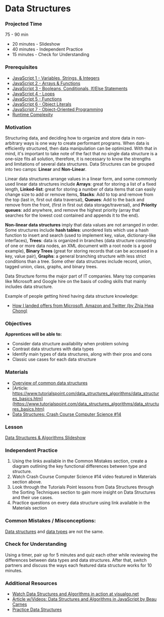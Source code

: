 # Data Structures

### Projected Time

75 - 90 min

- 20 minutes - Slideshow
- 40 minutes - Independent Practice
- 15 minutes - Check for Understanding

### Prerequisites

- [JavaScript 1 - Variables, Strings, & Integers](/javascript/javascript-1.md)
- [JavaScript 2 - Arrays & Functions](/javascript/javascript-2.md)
- [JavaScript 3 - Booleans, Conditionals, If/Else Statements](/javascript/javascript-3.md)
- [JavaScript 4 - Loops](/javascript/javascript-4.md)
- [JavaScript 5 - Functions](/javascript/javascript-5.md)
- [JavaScript 6 - Object Literals](/javascript/javascript-6-object-literals.md)
- [JavaScript 7 - Object-Oriented Programming](/javascript/javascript-7-oop.md)
- [Runtime Complexity](/runtime-complexity/runtime-complexity.md)


### Motivation

Structuring data, and deciding how to organize and store data in non-arbitrary ways is one way to create performant programs. When data is efficiently structured, then data manipulation can be optimized. With that in mind, it's important to take note of the fact that no single data structure is a one-size fits all solution, therefore, it is necessary to know the strengths and limitations of several data structures. Data Structures can be grouped into two camps: **Linear** and **Non-Linear**. 

Linear data structures arrange values in a linear form, and some commonly used linear data structures include
**Arrays**: great for storing a list of a fixed length,
**Linked-list**: great for storing a number of data items that can easily change size to add or remove items, 
**Stacks**: Add to top and remove from the top (last in, first out data traversal),
**Queues**: Add to the back and remove from the front, (first in first out data storage/traversal), and 
**Priority queues**: add anywhere, and remove the highest priority (array that searches for the lowest cost contained and appends it to the end).

**Non-linear data structures** imply that data values are not arranged in order. Some structures include 
**hash tables**: unordered lists which use a hash function to insert and search (used to implement key, value, dictionary-like interfaces), 
**Trees**: data is organized in branches (data structure consisting of one or more data nodes, an XML document with a root node is a good example),
**Binary Trees** (great for storing records that can be accessed in a key, value pair),
**Graphs**: a general branching structure with less strict conditions than a tree.
Some other data structures include record, union, tagged union, class, graphs, and binary trees.

Data Structure forms the major part of IT companies. Many top companies like Microsoft and Google hire on the basis of coding skills that mainly includes data structure.

Example of people getting hired having data structure knowledge:
- [How I landed offers from Microsoft, Amazon and Twitter (by Zhia Hwa Chong)](https://www.freecodecamp.org/news/how-i-landed-offers-from-microsoft-amazon-and-twitter-without-an-ivy-league-degree-d62cfe286eb8/)

### Objectives

**Apprentices will be able to:**
- Consider data structure availability when problem solving
- Contrast data structures with data types
- Identify main types of data structures, along with their pros and cons
- Classic use cases for each data structure

### Materials

- [Overview of common data structures](https://www.topcoder.com/community/data-science/data-science-tutorials/data-structures/)
- [Article: https://www.tutorialspoint.com/data_structures_algorithms/data_structures_basics.htm](https://www.tutorialspoint.com/data_structures_algorithms/data_structures_basics.htm)
- [Data Structures: Crash Course Computer Science #14 ](https://youtu.be/DuDz6B4cqVc)

### Lesson

[Data Structures & Algorithms Slideshow](https://docs.google.com/presentation/d/1Vxx4hTzi8JFO8TFWS4dU4q2tyIEq7iBex59m6-k68XA/edit?usp=sharing)

### Independent Practice 

1. Using the links available in the Common Mistakes section, create a diagram outlining the key functional differences between type and structure.
2. Watch Crash Course Computer Science #14 video featured in Materials section above.
3. Look through the Tutorials Point lessons from Data Structures through the Sorting Techniques section to gain more insight on Data Structures and their use cases.
4. Practice questions on every data structure using link available in the Materials section

### Common Mistakes / Misconceptions:
[Data structures](https://en.wikipedia.org/wiki/Data_structure) and [data types](https://en.wikipedia.org/wiki/Data_type) are not the same. 

### Check for Understanding

Using a timer, pair up for 5 minutes and quiz each other while reviewing the differences between data types and data structures. After that, switch partners and discuss the ways each featured data structure works for 10 minutes.

### Additional Resources
- [Watch Data Structures and Algorithms in action at visualgo.net](https://visualgo.net/en)
- [Article w/Videos:  Data Structures and Algorithms in JavaScript by Beau Carnes](https://medium.freecodecamp.org/10-common-data-structures-explained-with-videos-exercises-aaff6c06fb2b)
- [Practice Data Structures](https://www.hackerearth.com/practice/data-structures/arrays/1-d/tutorial/)
